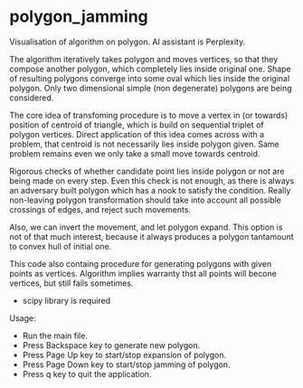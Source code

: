 # polygon_jamming
Visualisation of algorithm on polygon. AI assistant is Perplexity.

The algorithm iteratively takes polygon and moves vertices, so that they compose another polygon, which completely lies inside original one. 
Shape of resulting polygons converge into some oval which lies inside the original polygon.
Only two dimensional simple (non degenerate) polygons are being considered.

The core idea of transfoming procedure is to move a vertex in (or towards) position of centroid of triangle,
which is build on sequential triplet of polygon vertices.
Direct application of this idea comes across with a problem, that centroid is not necessarily lies inside polygon given.
Same problem remains even we only take a small move towards centroid.

Rigorous checks of whether candidate point lies inside polygon or not are being made on every step.
Even this check is not enough, as there is always an adversary built polygon which has a nook to satisfy the condition.
Really non-leaving polygon transformation should take into account all possible crossings of edges, and reject such movements.

Also, we can invert the movement, and let polygon expand. 
This option is not of that much interest, because it always produces a polygon tantamount to convex hull of initial one.

This code also containg procedure for generating polygons with given points as vertices. 
Algorithm implies warranty thst all points will becone vertices, but still fails sometimes.

- scipy library is required

Usage:
- Run the main file. 
- Press Backspace key to generate new polygon. 
- Press Page Up key to start/stop expansion of polygon.
- Press Page Down key to start/stop jamming of polygon.
- Press q key to quit the application.
